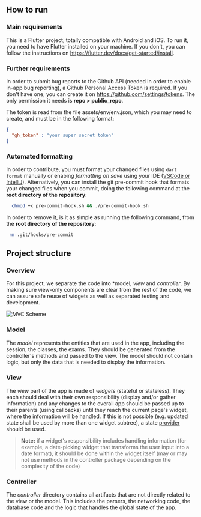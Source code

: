 ## How to run

### Main requirements

This is a Flutter project, totally compatible with Android and iOS. To run it, you need to have Flutter installed on your machine. If you don't, you can follow the instructions on https://flutter.dev/docs/get-started/install.

### Further requirements

In order to submit bug reports to the Github API (needed in order to enable in-app bug reporting), a Github Personal Access Token is required. If you don't have one, you can create it on https://github.com/settings/tokens. The only permission it needs is **repo > public_repo**.

The token is read from the file assets/env/env.json, which you may need to create, and must be in the following format:

```json
{
  "gh_token" : "your super secret token"
}
```

### Automated formatting

In order to contribute, you must format your changed files using `dart format` manually or enabing _formatting on save_ using your IDE ([VSCode or IntelliJ](https://docs.flutter.dev/tools/formatting)). Alternatively, you can install the git pre-commit hook that formats your changed files when you commit, doing the following command at the **root directory of the repository**:

``` bash
  chmod +x pre-commit-hook.sh && ./pre-commit-hook.sh
```

In order to remove it, is it as simple as running the following command, from the **root directory of the repository**:

```bash
 rm .git/hooks/pre-commit
```

## Project structure

### Overview

For this project, we separate the code into *model, *view* and *controller*.
By making sure view-only components are clear from the rest of the code, we can assure safe reuse of widgets as well as separated testing and development.

![MVC Scheme](../readme-src/MVC.png "MVC Scheme")

### Model
The *model* represents the entities that are used in the app, including the session, the classes, the exams. They should be generated from the controller's methods and passed to the view. The model should not contain logic, but only the data that is needed to display the information.

### View

The *view* part of the app is made of *widgets* (stateful or stateless). They each should deal with their own responsibility (display and/or gather information) and any changes to the overall app should be passed up to their parents (using callbacks) until they reach the current page's widget, where the information will be handled. If this is not possible (e.g. updated state shall be used by more than one widget subtree), a state [provider](https://pub.dev/packages/provider) should be used.

> **Note:** if a widget's responsibility includes handling information (for example, a date-picking widget that transforms the user input into a date format), it should be done within the widget itself (may or may not use methods in the controller package depending on the complexity of the code)

### Controller

The *controller* directory contains all artifacts that are not directly related to the view or the model. This includes the parsers, the networking code, the database code and the logic that handles the global state of the app.
